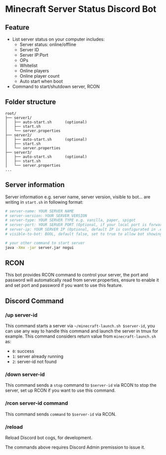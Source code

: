 # Minecraft Server Status Discord Bot
## Feature
- List server status on your computer includes:
  - Server status: online/offline
  - Server ID
  - Server IP:Port
  - OPs
  - Whitelist
  - Online players
  - Online player count
  - Auto start when boot
- Command to start/shutdown server, RCON

## Folder structure
```
root/
├── server1/
│   ├── auto-start.sh      (optional)
│   ├── start.sh
│   └── server.properties
├── server2/
│   ├── auto-start.sh      (optional)
│   ├── start.sh
│   └── server.properties
├── server3/
│   ├── auto-start.sh      (optional)
│   ├── start.sh
│   └── server.properties
...
```

## Server information
Server information e.g. server name, server version, visible to bot... are writing in `start.sh` in following format:
```bash
# server-name: YOUR SERVER NAME
# server-version: YOUR SERVER VERSION
# server-type: YOUR SERVER TYPE e.g. vanilla, paper, spigot
# server-port: YOUR SERVER PORT (Optional, if your local port is forwarded to other port in NAT, this option will override the default value read from server.properties)
# server-ip: YOUR SERVER IP (Optional, default IP is configurated in .env, this option allows you to override it in individual server)
# visible-to-bot: BOOL, default false, set to true to allow bot showing and manage this server

# your other command to start server
java -Xmx -jar server.jar nogui
```

## RCON
This bot provides RCON command to control your server, the port and password will automatically read from server.properties, ensure to enable it and set port and password if you want to use this feature.

## Discord Command

### /up server-id
This command starts a server via `~/minecraft-launch.sh $server-id`, you can use any way to handle this command and launch the server in tmux for example.
This command considers return value from `minecraft-launch.sh` as:
- `0`: success
- `1`: server already running
- `2`: server-id not found

### /down server-id
This command sends a `stop` command to `$server-id` via RCON to stop the server, set up RCON if you want to use this command.

### /rcon server-id command
This command sends `command` to `$server-id` via RCON.

### /reload
Reload Discord bot cogs, for development.

The commands above requires Discord Admin premission to issue it.
